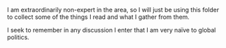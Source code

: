 I am extraordinarily non-expert in the area, so I will just be using this folder to collect some of the things I read and what I gather from them.

I seek to remember in any discussion I enter that I am very naïve to global politics.